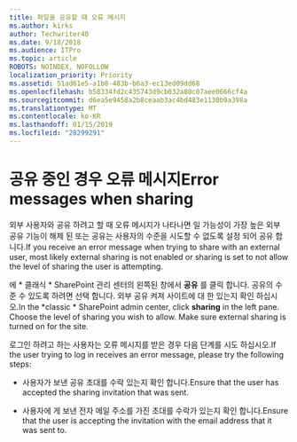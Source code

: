 ```yaml
---
title: 파일을 공유할 때 오류 메시지
ms.author: kirks
author: Techwriter40
ms.date: 9/18/2018
ms.audience: ITPro
ms.topic: article
ROBOTS: NOINDEX, NOFOLLOW
localization_priority: Priority
ms.assetid: 51ad61e5-a1b8-483b-b6a3-ec13ed09dd68
ms.openlocfilehash: b58334fd2c435743d9cb032a80c07aee0666cf4a
ms.sourcegitcommit: d6ea5e9458a2b8ceaab3ac4bd483e1130b9a398a
ms.translationtype: MT
ms.contentlocale: ko-KR
ms.lasthandoff: 01/15/2019
ms.locfileid: "28299291"
---
```

# <a name="error-messages-when-sharing"></a><span data-ttu-id="4df83-102">공유 중인 경우 오류 메시지</span><span class="sxs-lookup"><span data-stu-id="4df83-102">Error messages when sharing</span></span>

<span data-ttu-id="4df83-103">외부 사용자와 공유 하려고 할 때 오류 메시지가 나타나면 일 가능성이 가장 높은 외부 공유 기능이 해제 된 또는 공유는 사용자의 수준을 시도할 수 없도록 설정 되어 공유 합니다.</span><span class="sxs-lookup"><span data-stu-id="4df83-103">If you receive an error message when trying to share with an external user, most likely external sharing is not enabled or sharing is set to not allow the level of sharing the user is attempting.</span></span>
  
<span data-ttu-id="4df83-p101">에 \* 클래식 \* SharePoint 관리 센터의 왼쪽된 창에서 **공유** 를 클릭 합니다. 공유의 수준 수 있도록 하려면 선택 합니다. 외부 공유 켜져 사이트에 대 한 있는지 확인 하십시오.</span><span class="sxs-lookup"><span data-stu-id="4df83-p101">In the  \*classic \* SharePoint admin center, click **sharing** in the left pane. Choose the level of sharing you wish to allow. Make sure external sharing is turned on for the site.</span></span> 
  
<span data-ttu-id="4df83-107">로그인 하려고 하는 사용자는 오류 메시지를 받은 경우 다음 단계를 시도 하십시오.</span><span class="sxs-lookup"><span data-stu-id="4df83-107">If the user trying to log in receives an error message, please try the following steps:</span></span>
  
- <span data-ttu-id="4df83-108">사용자가 보낸 공유 초대를 수락 있는지 확인 합니다.</span><span class="sxs-lookup"><span data-stu-id="4df83-108">Ensure that the user has accepted the sharing invitation that was sent.</span></span>
    
- <span data-ttu-id="4df83-109">사용자에 게 보낸 전자 메일 주소를 가진 초대를 수락가 있는지 확인 합니다.</span><span class="sxs-lookup"><span data-stu-id="4df83-109">Ensure that the user is accepting the invitation with the email address that it was sent to.</span></span>
    

